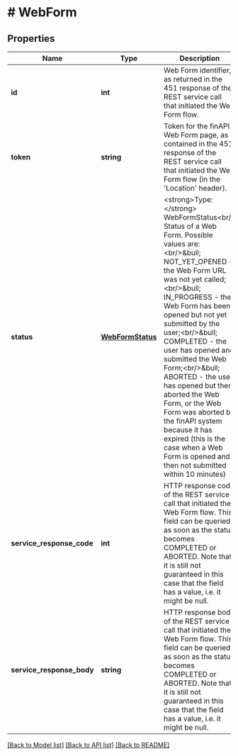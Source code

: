 # # WebForm

## Properties

Name | Type | Description | Notes
------------ | ------------- | ------------- | -------------
**id** | **int** | Web Form identifier, as returned in the 451 response of the REST service call that initiated the Web Form flow. |
**token** | **string** | Token for the finAPI Web Form page, as contained in the 451 response of the REST service call that initiated the Web Form flow (in the &#39;Location&#39; header). |
**status** | [**WebFormStatus**](WebFormStatus.md) | &lt;strong&gt;Type:&lt;/strong&gt; WebFormStatus&lt;br/&gt; Status of a Web Form. Possible values are:&lt;br/&gt;&amp;bull; NOT_YET_OPENED - the Web Form URL was not yet called;&lt;br/&gt;&amp;bull; IN_PROGRESS - the Web Form has been opened but not yet submitted by the user;&lt;br/&gt;&amp;bull; COMPLETED - the user has opened and submitted the Web Form;&lt;br/&gt;&amp;bull; ABORTED - the user has opened but then aborted the Web Form, or the Web Form was aborted by the finAPI system because it has expired (this is the case when a Web Form is opened and then not submitted within 10 minutes) |
**service_response_code** | **int** | HTTP response code of the REST service call that initiated the Web Form flow. This field can be queried as soon as the status becomes COMPLETED or ABORTED. Note that it is still not guaranteed in this case that the field has a value, i.e. it might be null. |
**service_response_body** | **string** | HTTP response body of the REST service call that initiated the Web Form flow. This field can be queried as soon as the status becomes COMPLETED or ABORTED. Note that it is still not guaranteed in this case that the field has a value, i.e. it might be null. |

[[Back to Model list]](../../README.md#models) [[Back to API list]](../../README.md#endpoints) [[Back to README]](../../README.md)
